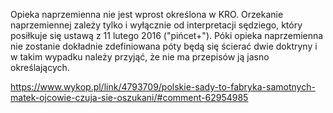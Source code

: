 Opieka naprzemienna nie jest wprost określona w KRO. Orzekanie naprzemiennej zależy tylko i wyłącznie od interpretacji sędziego, który posiłkuje się ustawą z 11 lutego 2016 ("pińcet+"). Póki opieka naprzemienna nie zostanie dokładnie zdefiniowana póty będą się ścierać dwie doktryny i w takim wypadku należy przyjąć, że nie ma przepisów ją jasno określających.

https://www.wykop.pl/link/4793709/polskie-sady-to-fabryka-samotnych-matek-ojcowie-czuja-sie-oszukani/#comment-62954985
